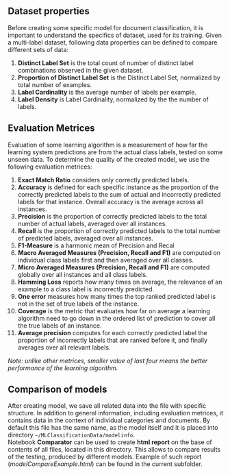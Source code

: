 ## Dataset properties
Before creating some specific model for document classification, it is important to understand the specifics of dataset, 
used for its training. Given a multi-label dataset, following data properties can be defined to compare different sets of data:
1. **Distinct Label Set** is the total count of number of distinct label combinations observed in the given dataset.
2. **Proportion of Distinct Label Set** is the Distinct Label Set, normalized by total number of examples.
3. **Label Cardinality** is the average number of labels per example.
4. **Label Density** is Label Cardinality, normalized by the the number of labels.

## Evaluation Metrices
Evaluation of some learning algorithm is a measurement of how far the learning system predictions are from the actual 
class labels, tested on some unseen data. To determine the quality of the created model, we use the following evaluation
metrices:
1. **Exact Match Ratio** considers only correctly predicted labels.
2. **Accuracy** is defined for each specific instance as the proportion of the correctly predicted labels to the sum 
of actual and incorrectly predicted labels for that instance. Overall accuracy is the average across all instances.
3. **Precision** is the proportion of correctly predicted labels to the total number of actual labels, 
averaged over all instances.
4. **Recall** is the proportion of correctly predicted labels to the total number of predicted labels, averaged 
over all instances.
5. **F1-Measure** is a harmonic mean of Precision and Recal
6. **Macro Averaged Measures (Precision, Recall and F1)** are computed on individual class labels first and then 
averaged over all classes.
7. **Micro Averaged Measures (Precision, Recall and F1)** are computed globally over all instances and all class labels.
8. **Hamming  Loss** reports  how  many  times  on  average,  the  relevance  of  an example to a class 
label is incorrectly predicted.
9. **One error** measures how many times the top ranked predicted label is not in the set of true labels of the instance.
10. **Coverage** is the metric that evaluates how far on average a learning algorithm need to go down in the ordered 
list of prediction to cover all the true labels of an instance.
11. **Average precision** computes for each correctly predicted label the proportion of incorrectly labels 
that are ranked before it, and finally averages over all relevant labels.

_Note: unlike other metrices, smaller value of last four means the better performance of the learning algorithm._

## Comparison of models
After creating model, we save all related data into the file with specific structure. In addition to general information, including evaluation metrices, it contains data in the context of individual categories and documents. By default this file has the same name, as the model itself and it is placed into directory ``~/MLClassificationData/modelinfo``.    
Notebook **Comparator** can be used to create **html report** on the base of contents of all files, located in this directory. This allows to compare results of the testing, produced by different models. Example of such report (_modelCompareExample.html_) can be found in the current subfolder.
